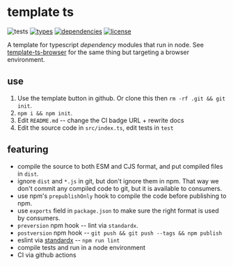 # template ts
![tests](https://github.com/bicycle-codes/util/actions/workflows/nodejs.yml/badge.svg)
[![types](https://img.shields.io/npm/types/@bicycle-codes/util?style=flat-square)](README.md)
[![dependencies](https://img.shields.io/badge/dependencies-zero-brightgreen.svg?style=flat-square)](package.json)
[![license](https://img.shields.io/badge/license-MIT-brightgreen.svg?style=flat-square)](LICENSE)

A template for typescript *dependency* modules that run in node. See [template-ts-browser](https://github.com/nichoth/template-ts-browser) for the same thing but targeting a browser environment.

## use

1. Use the template button in github. Or clone this then `rm -rf .git && git init`.
2. `npm i && npm init`.
3. Edit `README.md` -- change the CI badge URL + rewrite docs
5. Edit the source code in `src/index.ts`, edit tests in `test`

## featuring

* compile the source to both ESM and CJS format, and put compiled files in `dist`.
* ignore `dist` and `*.js` in git, but don't ignore them in npm. That way we don't commit any compiled code to git, but it is available to consumers.
* use npm's `prepublishOnly` hook to compile the code before publishing to npm.
* use `exports` field in `package.json` to make sure the right format is used by consumers.
* `preversion` npm hook -- lint via `standardx`.
* `postversion` npm hook -- `git push && git push --tags && npm publish`
* eslint via [standardx](https://www.npmjs.com/package/standardx) -- `npm run lint`
* compile tests and run in a node environment
* CI via github actions

